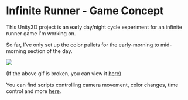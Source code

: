 # Infinite Runner - Game Concept

This Unity3D project is an early day/night cycle experiment for an infinite runner game I'm working on.

So far, I’ve only set up the color pallets for the early-morning to mid-morning section of the day.

![](https://gifyu.com/images/giphy29c377.gif)

(If the above gif is broken, you can view it [here](http://gph.is/2nxeHxr))


You can find scripts controlling camera movement, color changes, time control and more [here](https://github.com/gammaray117/Planetary-Mining-Game-Concept/tree/9f0cf283bfaa7aa5a205f05deabd06a7645fb48b/Mineral%20concept/Assets/_Scripts).